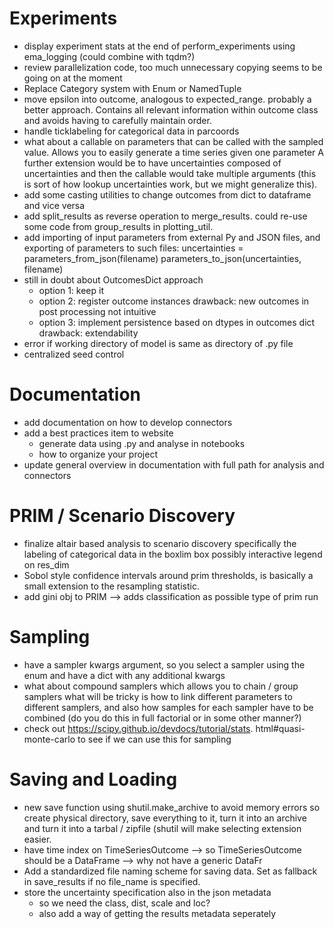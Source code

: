 # Experiments
* display experiment stats at the end of perform_experiments using ema_logging
	(could combine with tqdm?)
* review parallelization code, too much unnecessary copying seems
  to be going on at the moment
* Replace Category system with Enum or NamedTuple
* move epsilon into outcome, analogous to expected_range.
  probably a better approach. Contains all relevant information within
  outcome class and avoids having to carefully maintain order.
* handle ticklabeling for categorical data in parcoords
* what about a callable on parameters that can be called with the sampled
  value. Allows you to easily generate a time series given one parameter
  A further extension would be to have uncertainties composed of uncertainties
  and then the callable would take multiple arguments (this is sort of how
  lookup uncertainties work, but we might generalize this).
* add some casting utilities to change outcomes from dict to dataframe and
	vice versa
* add split_results as reverse operation to merge_results. could re-use some
	code from group_results in plotting_util.
* add importing of input parameters from external Py and JSON files, and
	exporting of parameters to such files:
		uncertainties = parameters_from_json(filename)
		parameters_to_json(uncertainties, filename)
* still in doubt about OutcomesDict approach
    * option 1: keep it
    * option 2: register outcome instances
                drawback: new outcomes in post processing not intuitive
    * option 3: implement persistence based on dtypes in outcomes dict
                drawback: extendability
* error if working directory of model is same as directory of .py file
* centralized seed control

# Documentation
* add documentation on how to develop connectors
* add a best practices item to website
	* generate data using .py and analyse in notebooks
	* how to organize your project
* update general overview in documentation with full path for analysis and
  connectors

# PRIM / Scenario Discovery
* finalize altair based analysis to scenario discovery
	specifically the labeling of categorical data in the boxlim box
	possibly interactive legend on res_dim
* Sobol style confidence intervals around prim thresholds, is basically a small
  extension to the resampling statistic.
* add gini obj to PRIM --> adds classification as possible type of prim run

# Sampling
* have a sampler kwargs argument, so you select a sampler using the enum
  and have a dict with any additional kwargs
* what about compound samplers which allows you to chain / group samplers
  what will be tricky is how to link different parameters to different
  samplers, and also how samples for each sampler have to be combined
  (do you do this in full factorial or in some other manner?)
* check out https://scipy.github.io/devdocs/tutorial/stats.
  html#quasi-monte-carlo to see if we can use this for sampling


# Saving and Loading
* new save function using shutil.make_archive to avoid memory errors
  so create physical directory, save everything to it, turn it into an archive
  and turn it into a tarbal / zipfile (shutil will make selecting extension
  easier.
* have time index on TimeSeriesOutcome
    --> so TimeSeriesOutcome should be a DataFrame
    --> why not have a generic DataFr
* Add a standardized file naming scheme for saving data. Set as fallback in
     save_results if no file_name is specified.
* store the uncertainty specification also in the json metadata
  * so we need the class, dist, scale and loc?
  * also add a way of getting the results metadata seperately
